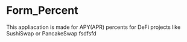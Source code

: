 # Form_Percent
This appliacation is made for APY(APR) percents for DeFi projects like SushiSwap or PancakeSwap
fsdfsfd
